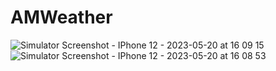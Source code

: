 # AMWeather
![Simulator Screenshot - IPhone 12 - 2023-05-20 at 16 09 15](https://github.com/Amyosie/AMWeather/assets/81817003/0680de53-3259-49fa-b4bc-66146b9bfd7a)
![Simulator Screenshot - IPhone 12 - 2023-05-20 at 16 08 53](https://github.com/Amyosie/AMWeather/assets/81817003/582408d0-331c-4fb6-8ccc-3f3f3aa458fc)
